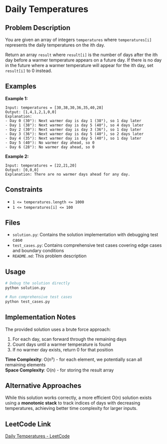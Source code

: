 # Daily Temperatures

## Problem Description

You are given an array of integers `temperatures` where `temperatures[i]` represents the daily temperatures on the ith day.

Return an array `result` where `result[i]` is the number of days after the ith day before a warmer temperature appears on a future day. If there is no day in the future where a warmer temperature will appear for the ith day, set `result[i]` to 0 instead.

## Examples

**Example 1:**
```
Input: temperatures = [30,38,30,36,35,40,28]
Output: [1,4,1,2,1,0,0]
Explanation:
- Day 0 (30°): Next warmer day is day 1 (38°), so 1 day later
- Day 1 (38°): Next warmer day is day 5 (40°), so 4 days later  
- Day 2 (30°): Next warmer day is day 3 (36°), so 1 day later
- Day 3 (36°): Next warmer day is day 5 (40°), so 2 days later
- Day 4 (35°): Next warmer day is day 5 (40°), so 1 day later
- Day 5 (40°): No warmer day ahead, so 0
- Day 6 (28°): No warmer day ahead, so 0
```

**Example 2:**
```
Input: temperatures = [22,21,20]
Output: [0,0,0]
Explanation: There are no warmer days ahead for any day.
```

## Constraints

- `1 <= temperatures.length <= 1000`
- `1 <= temperatures[i] <= 100`

## Files

- `solution.py`: Contains the solution implementation with debugging test case
- `test_cases.py`: Contains comprehensive test cases covering edge cases and boundary conditions
- `README.md`: This problem description

## Usage

```bash
# Debug the solution directly
python solution.py

# Run comprehensive test cases
python test_cases.py
```

## Implementation Notes

The provided solution uses a brute force approach:
1. For each day, scan forward through the remaining days
2. Count days until a warmer temperature is found
3. If no warmer day exists, return 0 for that position

**Time Complexity**: O(n²) - for each element, we potentially scan all remaining elements  
**Space Complexity**: O(n) - for storing the result array

## Alternative Approaches

While this solution works correctly, a more efficient O(n) solution exists using a **monotonic stack** to track indices of days with decreasing temperatures, achieving better time complexity for larger inputs.

## LeetCode Link

[Daily Temperatures - LeetCode](https://leetcode.com/problems/daily-temperatures/) 